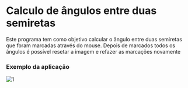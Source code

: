 # Calculo de ângulos entre duas semiretas

Este programa tem como objetivo calcular o ângulo entre duas semiretas que foram marcadas através do mouse.
Depois de marcados todos os ângulos é possível resetar a imagem e refazer as marcações novamente


### Exemplo da aplicação
![1](https://user-images.githubusercontent.com/5797933/96590456-6e620000-12bc-11eb-8a24-9aa8a6684292.jpeg)
